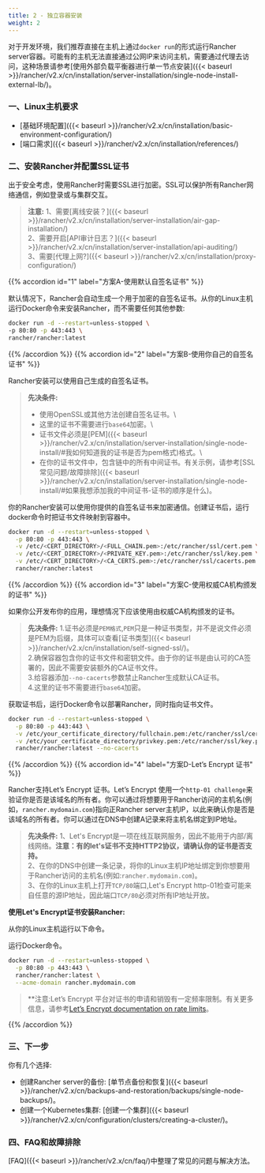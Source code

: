 ```yaml
---
title: 2 - 独立容器安装
weight: 2
---
```


对于开发环境，我们推荐直接在主机上通过`docker run`的形式运行Rancher server容器。可能有的主机无法直接通过公网IP来访问主机，需要通过代理去访问，这种场景请参考[使用外部负载平衡器进行单一节点安装]({{< baseurl >}}/rancher/v2.x/cn/installation/server-installation/single-node-install-external-lb/)。

### 一、Linux主机要求

- [基础环境配置]({{< baseurl >}}/rancher/v2.x/cn/installation/basic-environment-configuration/)
- [端口需求]({{< baseurl >}}/rancher/v2.x/cn/installation/references/)

### 二、安装Rancher并配置SSL证书

出于安全考虑，使用Rancher时需要SSL进行加密。SSL可以保护所有Rancher网络通信，例如登录或与集群交互。

> **注意:**
> 1、需要[离线安装？]({{< baseurl >}}/rancher/v2.x/cn/installation/server-installation/air-gap-installation/) \
> 2、需要开启[API审计日志？]({{< baseurl >}}/rancher/v2.x/cn/installation/server-installation/api-auditing/) \
> 3、需要[代理上网?]({{< baseurl >}}/rancher/v2.x/cn/installation/proxy-configuration/)

{{% accordion id="1" label="方案A-使用默认自签名证书" %}}

默认情况下，Rancher会自动生成一个用于加密的自签名证书。从你的Linux主机运行Docker命令来安装Rancher，而不需要任何其他参数:

```bash
docker run -d --restart=unless-stopped \
-p 80:80 -p 443:443 \
rancher/rancher:latest
```

{{% /accordion %}}
{{% accordion id="2" label="方案B-使用你自己的自签名证书" %}}

Rancher安装可以使用自己生成的自签名证书。

> **先决条件:**
> - 使用OpenSSL或其他方法创建自签名证书。\
> - 这里的证书不需要进行`base64`加密。\
> - 证书文件必须是[PEM]({{< baseurl >}}/rancher/v2.x/cn/installation/server-installation/single-node-install/#我如何知道我的证书是否为pem格式)格式。\
> - 在你的证书文件中，包含链中的所有中间证书。有关示例，请参考[SSL常见问题/故障排除]({{< baseurl >}}/rancher/v2.x/cn/installation/server-installation/single-node-install/#如果我想添加我的中间证书-证书的顺序是什么)。

你的Rancher安装可以使用你提供的自签名证书来加密通信。创建证书后，运行docker命令时把证书文件映射到容器中。

```bash
docker run -d --restart=unless-stopped \
  -p 80:80 -p 443:443 \
  -v /etc/<CERT_DIRECTORY>/<FULL_CHAIN.pem>:/etc/rancher/ssl/cert.pem \
  -v /etc/<CERT_DIRECTORY>/<PRIVATE_KEY.pem>:/etc/rancher/ssl/key.pem \
  -v /etc/<CERT_DIRECTORY>/<CA_CERTS.pem>:/etc/rancher/ssl/cacerts.pem \
  rancher/rancher:latest
```

{{% /accordion %}}
{{% accordion id="3" label="方案C-使用权威CA机构颁发的证书" %}}

如果你公开发布你的应用，理想情况下应该使用由权威CA机构颁发的证书。

> **先决条件:**
>1.证书必须是`PEM格式`,`PEM`只是一种证书类型，并不是说文件必须是PEM为后缀，具体可以查看[证书类型]({{< baseurl >}}/rancher/v2.x/cn/installation/self-signed-ssl/)。\
>2.确保容器包含你的证书文件和密钥文件。由于你的证书是由认可的CA签署的，因此不需要安装额外的CA证书文件。\
>3.给容器添加`--no-cacerts`参数禁止Rancher生成默认CA证书。\
>4.这里的证书不需要进行`base64`加密。

获取证书后，运行Docker命令以部署Rancher，同时指向证书文件。

```bash
docker run -d --restart=unless-stopped \
  -p 80:80 -p 443:443 \
  -v /etc/your_certificate_directory/fullchain.pem:/etc/rancher/ssl/cert.pem \
  -v /etc/your_certificate_directory/privkey.pem:/etc/rancher/ssl/key.pem \
  rancher/rancher:latest --no-cacerts
```

{{% /accordion %}}
{{% accordion id="4" label="方案D-Let’s Encrypt 证书" %}}

Rancher支持Let’s Encrypt 证书。Let’s Encrypt 使用一个`http-01 challenge`来验证你是否是该域名的所有者。你可以通过将想要用于Rancher访问的主机名(例如，`rancher.mydomain.com`)指向正Rancher server主机IP，以此来确认你是否是该域名的所有者。你可以通过在DNS中创建A记录来将主机名绑定到IP地址。

> **先决条件:**
>1、Let's Encrypt是一项在线互联网服务，因此不能用于内部/离线网络。**注意：有的let's证书不支持HTTP2协议，请确认你的证书是否支持。**\
>2、在你的DNS中创建一条记录，将你的Linux主机IP地址绑定到你想要用于Rancher访问的主机名(例如:`rancher.mydomain.com`)。\
>3、在你的Linux主机上打开`TCP/80`端口,Let's Encrypt http-01检查可能来自任意的源IP地址，因此端口`TCP/80`必须对所有IP地址开放。

**使用Let's Encrypt证书安装Rancher:**

从你的Linux主机运行以下命令。

运行Docker命令。

```bash
docker run -d --restart=unless-stopped \
  -p 80:80 -p 443:443 \
  rancher/rancher:latest \
  --acme-domain rancher.mydomain.com
```

>**注意:Let’s Encrypt 平台对证书的申请和销毁有一定频率限制。有关更多信息，请参考[Let’s Encrypt documentation on rate limits](https://letsencrypt.org/docs/rate-limits/)。

{{% /accordion %}}

### 三、下一步

你有几个选择:

- 创建Rancher server的备份: [单节点备份和恢复]({{< baseurl >}}/rancher/v2.x/cn/backups-and-restoration/backups/single-node-backups/)。
- 创建一个Kubernetes集群: [创建一个集群]({{< baseurl >}}/rancher/v2.x/cn/configuration/clusters/creating-a-cluster/)。

### 四、FAQ和故障排除

[FAQ]({{< baseurl >}}/rancher/v2.x/cn/faq/)中整理了常见的问题与解决方法。
